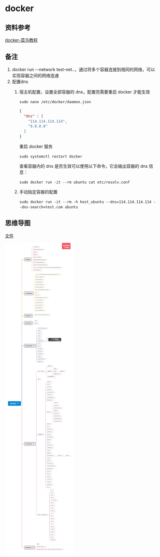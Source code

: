 # docker

## 资料参考

[docker-菜鸟教程](https://www.runoob.com/docker/docker-repository.html)

## 备注

1. docker run --network test-net..，通过将多个容器连接到相同的网络，可以实现容器之间的网络连通
2. 配置dns
   1. 宿主机配置，设置全部容器的 dns，配置完需要重启 docker 才能生效

      `sudo nano /etc/docker/daemon.json`

      ```json
      {
        "dns" : [
          "114.114.114.114",
          "8.8.8.8"
        ]
      }
      ```

      重启 docker 服务

      `sudo systemctl restart docker`

      查看容器内的 dns 是否生效可以使用以下命令，它会输出容器的 dns 信息：

      `sudo docker run -it --rm ubuntu cat etc/resolv.conf`
    
    2. 手动指定容器的配置

        `sudo docker run -it --rm -h host_ubuntu --dns=114.114.114.114 --dns-search=test.com ubuntu`
  

## 思维导图

[文件](docker.xmind)

![xmind-png](docker.png)
